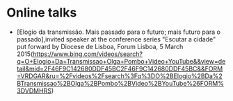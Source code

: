 # Online talks

* [Elogio da transmissão. Mais passado para o futuro; mais futuro para o passado],invited speaker at the conference series "Escutar a cidade" put forward by Diocese de Lisboa, Forum Lisboa, 5 March 2015(https://www.bing.com/videos/search?q=O+Elogio+Da+Transmissao+Olga+Pombo+Video+YouTube&&view=detail&mid=2F46F9C142680DDF45BC2F46F9C142680DDF45BC&&FORM=VRDGAR&ru=%2Fvideos%2Fsearch%3Fq%3DO%2BElogio%2BDa%2BTransmissao%2BOlga%2BPombo%2BVideo%2BYouTube%26FORM%3DVDMHRS)
